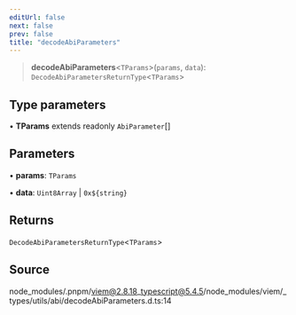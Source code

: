```yaml
---
editUrl: false
next: false
prev: false
title: "decodeAbiParameters"
---
```


> **decodeAbiParameters**\<`TParams`\>(`params`, `data`): `DecodeAbiParametersReturnType`\<`TParams`\>

## Type parameters

• **TParams** extends readonly `AbiParameter`[]

## Parameters

• **params**: `TParams`

• **data**: `Uint8Array` \| ```0x${string}```

## Returns

`DecodeAbiParametersReturnType`\<`TParams`\>

## Source

node\_modules/.pnpm/viem@2.8.18\_typescript@5.4.5/node\_modules/viem/\_types/utils/abi/decodeAbiParameters.d.ts:14
